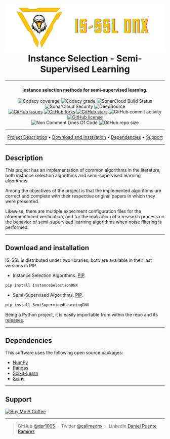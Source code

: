 
<h1 align="center">
  <br>
  <a href="https://github.com/dpr1005/Semisupervised-learning-and-instance
-selection-methods"><img src="./branding/is-ssl-2-flatten.png" 
alt="IS-SSL by DNX"></a>
  <br>
  Instance Selection - Semi-Supervised Learning
  <br>
</h1>

---
<h4 align="center">Instance selection methods for semi-supervised learning.</h4>
<div align="center">
  <img alt="Codacy coverage" src="https://img.shields.io/codacy/coverage/c336db4b8f9b4196bc802a544a18b83b?logo=codacy">
  <img alt="Codacy grade" src="https://img.shields.io/codacy/grade/c336db4b8f9b4196bc802a544a18b83b?logo=codacy">
  <img alt="SonarCloud Build Status" src="https://sonarcloud.io/api/project_badges/measure?project=dpr1005_Semisupervised-learning-and-instance-selection-methods&metric=alert_status">
  <img alt="SonarCloud Security" src="https://sonarcloud.io/api/project_badges/measure?project=dpr1005_Semisupervised-learning-and-instance-selection-methods&metric=security_rating">
  <img alt="DeepSource" src="https://deepsource.io/gh/dpr1005/Semisupervised-learning-and-instance-selection-methods.svg/?label=active+issues&show_trend=true&token=_L2oEwtETgWq6CnhDB1m8qO6)](https://deepsource.io/gh/dpr1005/Semisupervised-learning-and-instance-selection-methods/?ref=repository-badge"> 
  <br/>
  <a href="https://github.com/dpr1005/Semisupervised-learning-and-instance-selection-methods/issues"><img alt="GitHub issues" src="https://img.shields.io/github/issues/dpr1005/Semisupervised-learning-and-instance-selection-methods"></a>
<a href="https://github.com/dpr1005/Semisupervised-learning-and-instance-selection-methods/network/members"><img alt="GitHub forks" src="https://img.shields.io/github/forks/dpr1005/Semisupervised-learning-and-instance-selection-methods"></a>
<a href="https://github.com/dpr1005/Semisupervised-learning-and-instance-selection-methods/stargazers"><img alt="GitHub stars" src="https://img.shields.io/github/stars/dpr1005/Semisupervised-learning-and-instance-selection-methods"></a>
<img alt="GitHub commit activity" src="https://img.shields.io/github/commit-activity/m/dpr1005/Semisupervised-learning-and-instance-selection-methods">
  <a href="https://github.com/dpr1005/Semisupervised-learning-and-instance-selection-methods/blob/main/LICENSE"><img alt="GitHub license" src="https://img.shields.io/github/license/dpr1005/Semisupervised-learning-and-instance-selection-methods"></a>
  <br/>
  <img alt="Non Comment Lines Of Code" src="https://sonarcloud.io/api/project_badges/measure?project=dpr1005_Semisupervised-learning-and-instance-selection-methods&metric=ncloc">
  <img alt="GitHub repo size" src="https://img.shields.io/github/repo-size/dpr1005/Semisupervised-learning-and-instance-selection-methods?color=purple&logo=github">
</div>

---
<p align="center">
  <a href="#description">Project Description</a> •
  <a href="#download-and-installation">Download and Installation</a> •
  <a href="#dependencies">Dependencies</a> •
  <a href="#support">Support</a>
</p>


---
## Description
This project has an implementation of common algorithms in the literature, both instance selection algorithms and semi-supervised learning algorithms.

Among the objectives of the project is that the implemented algorithms are correct and complete with their respective original papers in which they were presented.

Likewise, there are multiple experiment configuration files for the aforementioned verification, and for the realization of a research process on the behavior of semi-supervised learning algorithms when noise filtering is performed.

---
## Download and installation
IS-SSL is distributed under two libraries, both are available in their last 
versions in PIP. 
- Instance Selection Algorithms. [PIP](https://pypi.org/project/InstanceSelectionDNX/).
  
````bash
pip install InstanceSelectionDNX
````

- Semi-Supervised Algorithms. [PIP](https://pypi.org/project/SemiSupervisedLearningDNX/).
````bash
pip install SemiSupervisedLearningDNX
````

Being a Python project, it is easily importable from within the 
repo and its [releases](https://github.com/dpr1005/Semisupervised-learning-and-instance-selection-methods/releases).


---
## Dependencies

This software uses the following open source packages:

- [NumPy](https://numpy.org)
- [Pandas](https://pandas.pydata.org/)
- [Scikit-Learn](https://sklearn.org)
- [Scipy](https://scipy.org)

---
## Support
<a href="https://buymeacoffee.com/danielpuente" target="_blank"><img src="https://www.buymeacoffee.com/assets/img/custom_images/purple_img.png" alt="Buy Me A Coffee" style="height: 41px !important;width: 174px !important;box-shadow: 0px 3px 2px 0px rgba(190, 190, 190, 0.5) !important;-webkit-box-shadow: 0px 3px 2px 0px rgba(190, 190, 190, 0.5) !important;" ></a>


---

> GitHub [@dpr1005](https://github.com/dpr1005) &nbsp;&middot;&nbsp;
> Twitter [@callmednx](https://twitter.com/callmednx) &nbsp;&middot;&nbsp;
> LinkedIn [Daniel Puente Ramírez](https://www.linkedin.com/in/danielpuenteramirez/)

